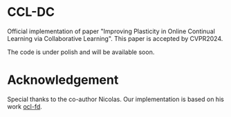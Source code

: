 # CCL-DC
Official implementation of paper "Improving Plasticity in Online Continual Learning via Collaborative Learning". This paper is accepted by CVPR2024.

The code is under polish and will be available soon.

# Acknowledgement
Special thanks to the co-author Nicolas. Our implementation is based on his work [ocl-fd](https://github.com/Nicolas1203/ocl-fd).
